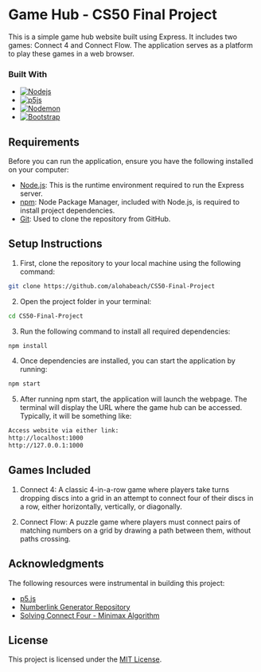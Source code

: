 <!-- TITLE -->
# Game Hub - CS50 Final Project
This is a simple game hub website built using Express. It includes two games: Connect 4 and Connect Flow. The application serves as a platform to play these games in a web browser.


### Built With
* [![Nodejs][NodeJs]][NodeJs-url]
* [![p5js][p5js]][p5js-url]
* [![Nodemon][Nodemon]][Nodemon-url]
* [![Bootstrap][Bootstrap]][Bootstrap-url]



## Requirements
Before you can run the application, ensure you have the following installed on your computer:
- [Node.js](https://nodejs.org/): This is the runtime environment required to run the Express server.
- [npm](https://www.npmjs.com/): Node Package Manager, included with Node.js, is required to install project dependencies.
- [Git](https://git-scm.com/): Used to clone the repository from GitHub.

## Setup Instructions
1. First, clone the repository to your local machine using the following command:
```bash
git clone https://github.com/alohabeach/CS50-Final-Project
```

2. Open the project folder in your terminal:
```bash
cd CS50-Final-Project
```

3. Run the following command to install all required dependencies:
```bash
npm install
```

4. Once dependencies are installed, you can start the application by running:
```bash
npm start
```

5. After running npm start, the application will launch the webpage. The terminal will display the URL where the game hub can be accessed. Typically, it will be something like:
```bash
Access website via either link:
http://localhost:1000
http://127.0.0.1:1000
```



## Games Included
1. Connect 4: A classic 4-in-a-row game where players take turns dropping discs into a grid in an attempt to connect four of their discs in a row, either horizontally, vertically, or diagonally.

2. Connect Flow: A puzzle game where players must connect pairs of matching numbers on a grid by drawing a path between them, without paths crossing.




## Acknowledgments
The following resources were instrumental in building this project:

* [p5.js](https://p5js.org)
* [Numberlink Generator Repository](https://github.com/abhishekpant93/numberlink-generator)
* [Solving Connect Four - Minimax Algorithm](http://blog.gamesolver.org/solving-connect-four/03-minmax/)


## License
This project is licensed under the [MIT License](https://github.com/alohabeach/CS50-Final-Project?tab=MIT-1-ov-file#).



<!-- MARKDOWN LINKS & IMAGES -->
<!-- https://www.markdownguide.org/basic-syntax/#reference-style-links -->
[Bootstrap]: https://img.shields.io/badge/Bootstrap-563D7C?style=for-the-badge&logo=bootstrap&logoColor=white
[Bootstrap-url]: https://getbootstrap.com

[p5js]: https://img.shields.io/badge/p5.js-ED225D?style=for-the-badge&logo=p5.js&logoColor=FFFFFF
[p5js-url]: https://p5js.org

[Nodemon]: https://img.shields.io/badge/NODEMON-%23323330.svg?style=for-the-badge&logo=nodemon&logoColor=%BBDEAD
[Nodemon-url]: https://nodemon.io

[NodeJs]: https://img.shields.io/badge/node.js-6DA55F?style=for-the-badge&logo=node.js&logoColor=white
[NodeJs-url]: https://nodejs.org/en